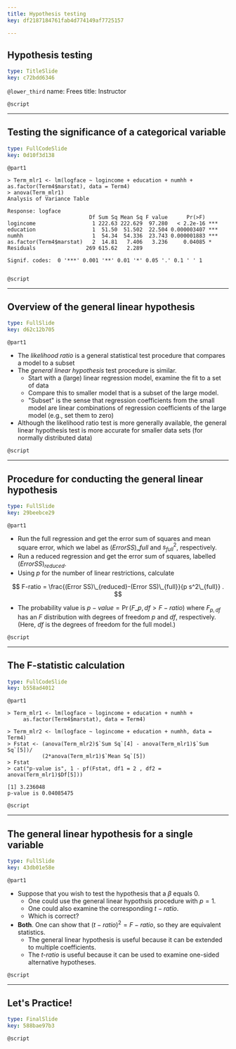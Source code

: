 ```yaml
---
title: Hypothesis testing
key: df2187184761fab4d774149af7725157

---
```

## Hypothesis testing

```yaml
type: TitleSlide
key: c72bdd6346
```





`@lower_third`
name: Frees
title: Instructor

`@script`




---
## Testing the significance of a categorical variable

```yaml
type: FullCodeSlide
key: 0d10f3d138
```

`@part1`
```
> Term_mlr1 <- lm(logface ~ logincome + education + numhh + as.factor(Term4$marstat), data = Term4)
> anova(Term_mlr1)
Analysis of Variance Table

Response: logface
                          Df Sum Sq Mean Sq F value      Pr(>F)    
logincome                  1 222.63 222.629  97.280   < 2.2e-16 ***
education                  1  51.50  51.502  22.504 0.000003407 ***
numhh                      1  54.34  54.336  23.743 0.000001883 ***
as.factor(Term4$marstat)   2  14.81   7.406   3.236     0.04085 *  
Residuals                269 615.62   2.289                        

Signif. codes:  0 '***' 0.001 '**' 0.01 '*' 0.05 '.' 0.1 ' ' 1


```





`@script`




---
## Overview of the general linear hypothesis

```yaml
type: FullSlide
key: d62c12b705
```

`@part1`
- The *likelihood ratio* is a general statistical test procedure that compares a model to a subset
- The *general linear hypothesis* test procedure is similar.
    - Start with a (large) linear regression model, examine the fit to a set of data
    - Compare this to smaller model that is a subset of the large model.
    - "Subset" is the sense that regression coefficients from the small model are linear combinations of regression coefficients of the large model (e.g., set them to zero)
- Although the likelihood ratio test is more generally available, the general linear hypothesis test is more accurate for smaller data sets (for normally distributed data)





`@script`




---
## Procedure for conducting the general linear hypothesis

```yaml
type: FullSlide
key: 29beebce29
```

`@part1`
- Run the full regression and get the error sum of squares and mean square error, which we label as $(Error SS)\_{full}$ and $s^2_{full}$, respectively.
- Run a reduced regression and get the error sum of squares, labelled $(Error SS)_{reduced}$.
- Using $p$ for the number of linear restrictions, calculate

$$
F-ratio = \frac{(Error SS)\_{reduced}-(Error SS)\_{full}}{p s^2\_{full}} .
$$
- The probability value is $p-value = \Pr(F\_{p,df} > F-ratio)$ where $F_{p,df}$ has an *F* distribution with  degrees of freedom *p* and  *df*, respectively. (Here, *df* is the degrees of freedom for the full model.)





`@script`





---
## The F-statistic calculation

```yaml
type: FullCodeSlide
key: b558ad4012
```

`@part1`
```
> Term_mlr1 <- lm(logface ~ logincome + education + numhh +
     as.factor(Term4$marstat), data = Term4)

> Term_mlr2 <- lm(logface ~ logincome + education + numhh, data = Term4)
> Fstat <- (anova(Term_mlr2)$`Sum Sq`[4] - anova(Term_mlr1)$`Sum Sq`[5])/
           (2*anova(Term_mlr1)$`Mean Sq`[5])
> Fstat
> cat("p-value is", 1 - pf(Fstat, df1 = 2 , df2 = anova(Term_mlr1)$Df[5]))

[1] 3.236048
p-value is 0.04085475

```

`@script`

---
## The general linear hypothesis for a single variable

```yaml
type: FullSlide
key: 43db01e58e
```

`@part1`
- Suppose that you wish to test the hypothesis that a $\beta$ equals 0.
    - One could use the general linear hypothsis procedure with $p=1$.
    - One could also examine the corresponding $t-ratio$.
    - Which is correct?
-  **Both**. One can show that $(t-ratio)^2 = F-ratio$, so they are equivalent statistics.
    - The general linear hypothesis is useful because it can be extended to multiple coefficients.
    - The *t-ratio* is useful because it can be used to examine one-sided alternative hypotheses.





`@script`




---
## Let's Practice!

```yaml
type: FinalSlide
key: 588bae97b3
```






`@script`



